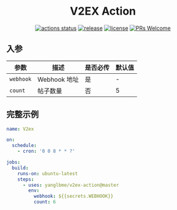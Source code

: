 <h1 align="center">V2EX Action</h1>

<div align="center">

[![actions status](https://github.com/yanglbme/v2ex-action/workflows/Lint/badge.svg)](https://github.com/yanglbme/v2ex-action/actions) [![release](https://img.shields.io/github/v/release/yanglbme/v2ex-action.svg)](../../releases) [![license](https://badgen.net/github/license/yanglbme/v2ex-action)](./LICENSE) [![PRs Welcome](https://badgen.net/badge/PRs/welcome/green)](../../pulls)

</div>

## 入参

|  参数  |  描述  |  是否必传  |  默认值  |
|---|---|---|---|
| `webhook` | Webhook 地址 | 是 | - |
| `count` | 帖子数量 | 否 | 5 |

## 完整示例

```yml
name: V2ex

on:
  schedule:
    - cron: '0 0 8 * * ?'

jobs:
  build:
    runs-on: ubuntu-latest
    steps:
      - uses: yanglbme/v2ex-action@master
        env:
          webhook: ${{secrets.WEBHOOK}}
          count: 6
```